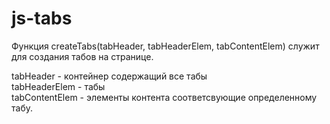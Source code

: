# js-tabs
Функция createTabs(tabHeader, tabHeaderElem, tabContentElem) служит для создания табов на странице.

tabHeader - контейнер содержащий все табы <br>
tabHeaderElem - табы <br>
tabContentElem - элементы контента соответсвующие определенному табу.





